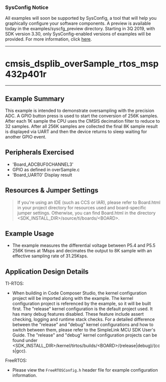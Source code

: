 ### SysConfig Notice

All examples will soon be supported by SysConfig, a tool that will help you graphically configure your software components. A preview is available today in the examples/syscfg_preview directory. Starting in 3Q 2019, with SDK version 3.30, only SysConfig-enabled versions of examples will be provided. For more information, click [here](http://www.ti.com/sysconfignotice).

---
# cmsis_dsplib_overSample_rtos_msp432p401r

---

## Example Summary

This example is intended to demonstrate oversampling with the precision
ADC.  A GPIO button press is used to start the conversion of 256K samples.  After each 1K
sample the CPU uses the CMSIS decimation filter to reduce to 32 samples.  After all 256K samples 
are collected the final 8K sample result is displayed via UART and then the device returns to 
sleep waiting for another GPIO event.

## Peripherals Exercised

* 'Board_ADCBUF0CHANNEL3' 
* GPIO as defined in overSample.c
* 'Board_UART0' Display result

## Resources & Jumper Settings

> If you're using an IDE (such as CCS or IAR), please refer to Board.html in
your project directory for resources used and board-specific jumper settings.
Otherwise, you can find Board.html in the directory
&lt;SDK_INSTALL_DIR&gt;/source/ti/boards/&lt;BOARD&gt;.


## Example Usage

* The example measures the differential voltage between P5.4 and P5.5 256K times
at 1Msps and decimates the output to 8K sample with an effective sampling rate of 
31.25Ksps.

## Application Design Details

TI-RTOS:

* When building in Code Composer Studio, the kernel configuration project will
be imported along with the example. The kernel configuration project is
referenced by the example, so it will be built first. The "release" kernel
configuration is the default project used. It has many debug features disabled.
These feature include assert checking, logging and runtime stack checks. For a
detailed difference between the "release" and "debug" kernel configurations and
how to switch between them, please refer to the SimpleLink MCU SDK User's
Guide. The "release" and "debug" kernel configuration projects can be found
under &lt;SDK_INSTALL_DIR&gt;/kernel/tirtos/builds/&lt;BOARD&gt;/(release|debug)/(ccs|gcc).

FreeRTOS:

* Please view the `FreeRTOSConfig.h` header file for example configuration
information.
